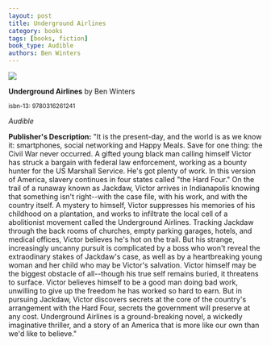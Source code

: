 ```yaml
---
layout: post
title: Underground Airlines
category: books
tags: [books, fiction]
book_type: Audible
authors: Ben Winters
---
```


<img src="http://books.google.com/books/content?id=ZbfNjgEACAAJ&printsec=frontcover&img=1&zoom=1&source=gbs_api"/>

**Underground Airlines** by Ben Winters

<sup>isbn-13: 9780316261241</sup>

*Audible*

**Publisher's Description:**
"It is the present-day, and the world is as we know it: smartphones, social
networking and Happy Meals. Save for one thing: the Civil War never
occurred. A gifted young black man calling himself Victor has struck a
bargain with federal law enforcement, working as a bounty hunter for the US
Marshall Service. He's got plenty of work. In this version of America,
slavery continues in four states called "the Hard Four." On the trail of a
runaway known as Jackdaw, Victor arrives in Indianapolis knowing that
something isn't right--with the case file, with his work, and with the
country itself. A mystery to himself, Victor suppresses his memories of his
childhood on a plantation, and works to infiltrate the local cell of a
abolitionist movement called the Underground Airlines. Tracking Jackdaw
through the back rooms of churches, empty parking garages, hotels, and
medical offices, Victor believes he's hot on the trail. But his strange,
increasingly uncanny pursuit is complicated by a boss who won't reveal the
extraodinary stakes of Jackdaw's case, as well as by a heartbreaking young
woman and her child who may be Victor's salvation. Victor himself may be
the biggest obstacle of all--though his true self remains buried, it
threatens to surface. Victor believes himself to be a good man doing bad
work, unwilling to give up the freedom he has worked so hard to earn. But
in pursuing Jackdaw, Victor discovers secrets at the core of the country's
arrangement with the Hard Four, secrets the government will preserve at any
cost. Underground Airlines is a ground-breaking novel, a wickedly
imaginative thriller, and a story of an America that is more like our own
than we'd like to believe."